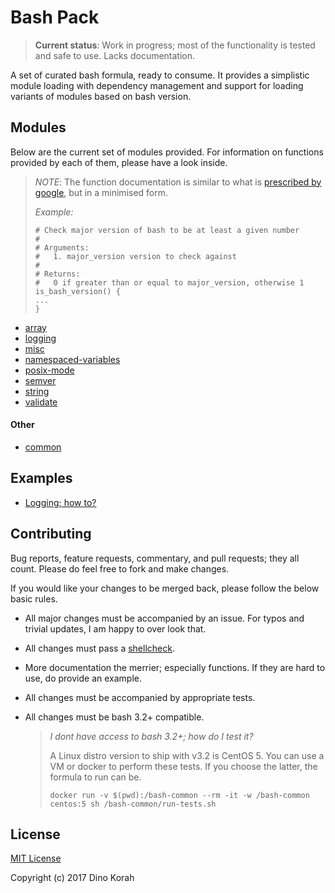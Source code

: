 # Bash Pack

> **Current status**: Work in progress; most of the functionality is tested and safe to use. Lacks documentation.

A set of curated bash formula, ready to consume. It provides a simplistic module loading with dependency management and support for loading variants of modules based on bash version.

## Modules

Below are the current set of modules provided. For information on functions provided by each of them, please have a look inside.

> *NOTE*: The function documentation is similar to what is [prescribed by google](https://google.github.io/styleguide/shell.xml?showone=Function_Comments#Function_Comments), but in a minimised form.
>
> *Example:*
> ```
> # Check major version of bash to be at least a given number
> #
> # Arguments:
> #   1. major_version version to check against
> #
> # Returns:
> #   0 if greater than or equal to major_version, otherwise 1
> is_bash_version() {
> ...
> }
> ```

 * [array](array.sh)
 * [logging](logging.sh)
 * [misc](misc.sh)
 * [namespaced-variables](namespaced-variables.sh)
 * [posix-mode](posix-mode.sh)
 * [semver](semver.sh)
 * [string](string.sh)
 * [validate](validate.sh)
 
#### Other
 * [common](common.sh)

## Examples

 * [Logging; how to?](examples/logging.sh)

## Contributing

Bug reports, feature requests, commentary, and pull requests; they all count. Please do feel free to fork and make changes.

If you would like your changes to be merged back, please follow the below basic rules.

 * All major changes must be accompanied by an issue. For typos and trivial updates, I am happy to over look that.
 * All changes must pass a [shellcheck](https://www.shellcheck.net/).
 * More documentation the merrier; especially functions. If they are hard to use, do provide an example.
 * All changes must be accompanied by appropriate tests.
 * All changes must be bash 3.2+ compatible.
 
   > *I dont have access to bash 3.2+; how do I test it?*
   >
   > A Linux distro version to ship with v3.2 is CentOS 5. You can use a VM or docker to perform these tests. If you choose the latter, the formula to run can be.
   >
   > ```text
   > docker run -v $(pwd):/bash-common --rm -it -w /bash-common centos:5 sh /bash-common/run-tests.sh
   > ```
   
   

## License

[MIT License](LICENSE.md)

Copyright (c) 2017 Dino Korah
